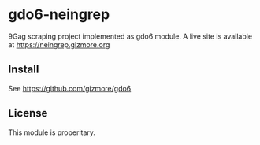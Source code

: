 # gdo6-neingrep

9Gag scraping project implemented as gdo6 module.
A live site is available at https://neingrep.gizmore.org


## Install

See https://github.com/gizmore/gdo6


## License

This module is properitary.
